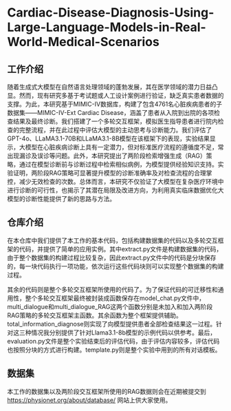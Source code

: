 # Cardiac-Disease-Diagnosis-Using-Large-Language-Models-in-Real-World-Medical-Scenarios
## 工作介绍
随着生成式大模型在自然语言处理领域的蓬勃发展，其在医学领域的潜力日益凸显。然而，现有研究多基于考试题或人工设计案例进行验证，缺乏真实患者数据的支撑。为此，本研究基于MIMIC-IV数据库，构建了包含4761名心脏疾病患者的子数据集——MIMIC-IV-Ext Cardiac Disease，涵盖了患者从入院到出院的各项检查结果及最终诊断。我们搭建了一个多轮交互框架，模拟医生指导患者进行院内检查的完整流程，并在此过程中评估大模型的主动思考与诊断能力。我们评估了GPT-4o、LLaMA3.1-70B和LLaMA3.1-8B模型在该框架下的表现，实验结果显示，大模型在心脏疾病诊断上具有一定潜力，但对标准医疗流程的遵循度不足，常出现漏诊及误诊等问题。此外，本研究提出了两阶段检索增强生成（RAG）策略，通过在模型诊断前与诊断过程中检索相似病例，为模型提供经验知识支持。实验证明，两阶段RAG策略可显著提升模型的诊断准确率及对检查流程的合理掌控，减少无效检查的次数。总体而言，本研究不仅验证了大模型在复杂医疗环境中进行诊断的可行性，也揭示了其潜在局限及改进方向，为利用真实临床数据优化大模型的诊断性能提供了新的思路与方法。

## 仓库介绍
在本仓库中我们提供了本工作的基本代码，包括构建数据集的代码以及多轮交互框架的代码，并提供了简单的应用实例。其中extract.py文件是构建数据集的代码，由于整个数据集的构建过程比较复杂，因此extract.py文件中的代码是分块保存的，每一块代码执行一项功能，依次运行这些代码块则可以实现整个数据集的构建过程。  

其余的代码则是整个多轮交互框架所使用的代码了。为了保证代码的可迁移性和通用性，整个多轮交互框架最终被封装成函数保存在model_chat.py文件中，multi_dialogue和multi_dialogue_RAG这两个函数分别是未加入和加入两阶段RAG策略的多轮交互框架主函数。其余函数为整个框架提供辅助。total_information_diagnose则实现了向模型提供患者全部检查结果这一过程。针对这三种情况我分别提供了针对Llama3.1-8b模型的示例代码以供参考。最后，evaluation.py文件是整个实验结束后的评估代码，由于评估内容较多，评估代码也按照分块的方式进行构建。template.py则是整个实验中用到的所有对话模板。

## 数据集
本工作的数据集以及两阶段交互框架所使用的RAG数据则会在近期被提交到 https://physionet.org/about/database/ 网站上供大家使用。
